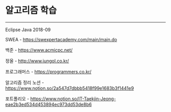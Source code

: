 # 알고리즘 학습

_________________________

Eclipse Java 2018-09

SWEA - https://swexpertacademy.com/main/main.do

백준 - https://www.acmicpc.net/

정올 - http://www.jungol.co.kr/

프로그래머스 - https://programmers.co.kr/

알고리즘 정리 노션 - https://www.notion.so/2a547d7dbbb5418f99e1683b3f1441e9

포트폴리오 - https://www.notion.so/IT-Taekjin-Jeong-eae2b3ed534d453894ec973dd53de8b6